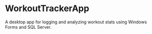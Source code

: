 # WorkoutTrackerApp
A desktop app for logging and analyzing workout stats using Windows Forms and SQL Server.
